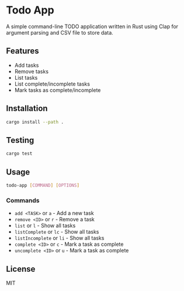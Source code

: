 # Todo App

A simple command-line TODO application written in Rust using Clap for argument parsing and CSV file to store data.

## Features

- Add tasks
- Remove tasks
- List tasks
- List complete/incomplete tasks
- Mark tasks as complete/incomplete

## Installation

```bash
cargo install --path .
```

## Testing

```bash
cargo test
```

## Usage

```bash
todo-app [COMMAND] [OPTIONS]
```

### Commands
- `add <TASK>` or `a` - Add a new task
- `remove <ID>` or `r` - Remove a task
- `list` or `l` - Show all tasks
- `listComplete` or `lc` - Show all tasks
- `listIncomplete` or `li` - Show all tasks
- `complete <ID>` or `c` - Mark a task as complete
- `uncomplete <ID>` or `u` - Mark a task as complete

## License

MIT

